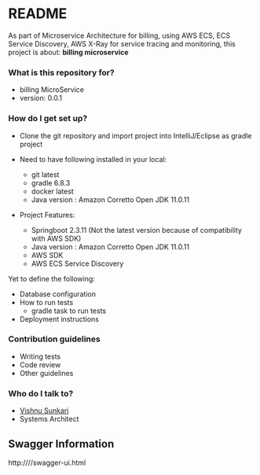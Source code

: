 # README #

As part of Microservice Architecture for billing, using AWS ECS, ECS Service Discovery, 
AWS X-Ray for service tracing and monitoring, this project is about:
**billing microservice**

### What is this repository for? ###

* billing MicroService
* version: 0.0.1


### How do I get set up? ###

* Clone the git repository and import project into IntelliJ/Eclipse as gradle project 
* Need to have following installed in your local:
  - git latest
  - gradle 6.8.3
  - docker latest
  - Java version : Amazon Corretto Open JDK 11.0.11  
    
* Project Features: 
  - Springboot 2.3.11 (Not the latest version because of compatibility with AWS SDK)
  - Java version :  Amazon Corretto Open JDK 11.0.11
  - AWS SDK  
  - AWS ECS Service Discovery

Yet to define the following:
* Database configuration
* How to run tests
  - gradle task to run tests
* Deployment instructions

### Contribution guidelines ###

* Writing tests
* Code review
* Other guidelines

### Who do I talk to? ###

* [Vishnu Sunkari](mailto:vishnusunkari@yahoo.com)
* Systems Architect

## Swagger Information
http://<hostname>/<contextpath>/swagger-ui.html